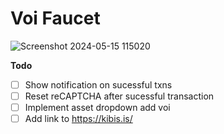 # Voi Faucet

![Screenshot 2024-05-15 115020](https://github.com/NautilusOSS/faucet.nautilus.sh/assets/23183451/51a89464-5f3d-48e8-90c6-54c2998465d6)

**Todo**

- [ ] Show notification on sucessful txns
- [ ] Reset reCAPTCHA after sucessful transaction 
- [ ] Implement asset dropdown add voi
- [ ] Add link to https://kibis.is/
